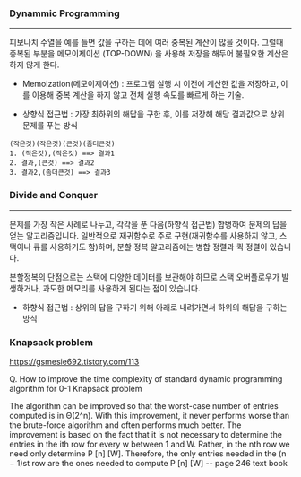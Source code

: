 ### Dynammic Programming

***
피보나치 수열을 예를 들면 값을 구하는 데에 여러 중복된 계산이 많을 것이다.
그럴때 중복된 부분을 메모이제이션 (TOP-DOWN) 을 사용해 저장을 해두어 불필요한 계산은 하지 않게 한다.

* Memoization(메모이제이션) : 프로그램 실행 시 이전에 계산한 값을 저장하고, 이를 이용해 중복 계산을 하지 않고 전체 실행 속도를 빠르게 하는 기술.

* 상향식 접근법 : 가장 최하위의 해답을 구한 후, 이를 저장해 해당 결과값으로 상위 문제를 푸는 방식
  
```
(작은것)(작은것)(큰것)(좀더큰것)
1. (작은것),(작은것) ==> 결과1
2. 결과,(큰것) ==> 결과2
3. 결과2,(좀더큰것) ==> 결과3
```

### Divide and Conquer

***
문제를 가장 작은 사례로 나누고, 각각을 푼 다음(하향식 접근법) 합병하여 문제의 답을 얻는 알고리즘입니다. 일반적으로 재귀함수로 주로 구현(재귀함수를 사용하지 않고, 스택이나 큐를 사용하기도 함)하며, 분할 정복 알고리즘에는 병합 정렬과 퀵 정렬이 있습니다.

분할정복의 단점으로는 스택에 다양한 데이터를 보관해야 하므로 스택 오버플로우가 발생하거나, 과도한 메모리를 사용하게 된다는 점이 있습니다.

* 하향식 접근법 : 상위의 답을 구하기 위해 아래로 내려가면서 하위의 해답을 구하는 방식

### Knapsack problem

https://gsmesie692.tistory.com/113

Q. How to improve the time complexity of standard dynamic programming algorithm for 0-1 Knapsack problem

The algorithm can be improved so that the worst-case number of entries
computed is in Θ(2^n). With this improvement, it never performs worse than the
brute-force algorithm and often performs much better. The improvement is
based on the fact that it is not necessary to determine the entries in the ith row
for every w between 1 and W. Rather, in the nth row we need only determine P
[n] [W]. Therefore, the only entries needed in the (n − 1)st row are the ones
needed to compute P [n] [W]  -- page 246 text book

